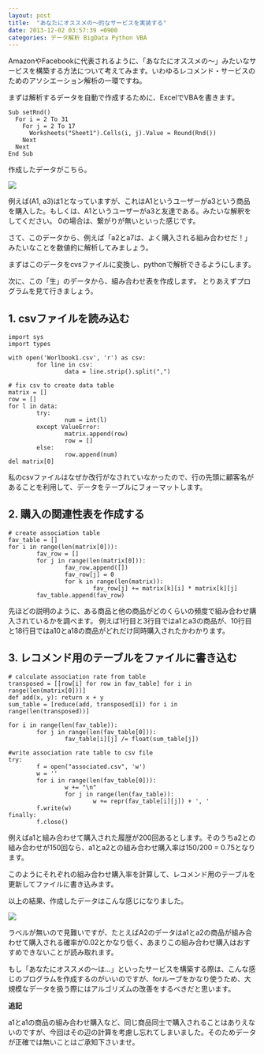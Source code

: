 ```yaml
---
layout: post
title:  "あなたにオススメの〜的なサービスを実装する"
date: 2013-12-02 03:57:39 +0900
categories: データ解析 BigData Python VBA
---
```


AmazonやFacebookに代表されるように、「あなたにオススメの〜」みたいなサービスを構築する方法について考えてみます。いわゆるレコメンド・サービスのためのアソシエーション解析の一環ですね。

まずは解析するデータを自動で作成するために、ExcelでVBAを書きます。


    Sub setRnd()
      For i = 2 To 31
        For j = 2 To 17
          Worksheets("Sheet1").Cells(i, j).Value = Round(Rnd())
        Next
      Next
    End Sub

作成したデータがこちら。


![](https://d2mxuefqeaa7sj.cloudfront.net/s_5F7E6F546549E404F30A271D7183B96AC574D7ED1CC0331EC7C94C9E3314C6F7_1525945659164_20131127194024.png)


例えば(A1, a3)は1となっていますが、これはA1というユーザーがa3という商品を購入した。もしくは、A1というユーザーがa3と友達である。みたいな解釈をしてください。
0の場合は、繋がりが無いといった感じです。

さて、このデータから、例えば「a2とa7は、よく購入される組み合わせだ！」みたいなことを数値的に解析してみましょう。


まずはこのデータをcvsファイルに変換し、pythonで解析できるようにします。

次に、この「生」のデータから、組み合わせ表を作成します。
とりあえずプログラムを見て行きましょう。


## 1. csvファイルを読み込む
    import sys
    import types

    with open('Worlbook1.csv', 'r') as csv:
            for line in csv:
                    data = line.strip().split(",")

    # fix csv to create data table
    matrix = []
    row = []
    for l in data:
            try:
                    num = int(l)
            except ValueError:
                    matrix.append(row)
                    row = []
            else:
                    row.append(num)
    del matrix[0]

私のcsvファイルはなぜか改行がなされていなかったので、行の先頭に顧客名があることを利用して、データをテーブルにフォーマットします。


## 2. 購入の関連性表を作成する
    # create association table
    fav_table = []
    for i in range(len(matrix[0])):
            fav_row = []
            for j in range(len(matrix[0])):
                    fav_row.append([])
                    fav_row[j] = 0
                    for k in range(len(matrix)):
                            fav_row[j] += matrix[k][i] * matrix[k][j]        
            fav_table.append(fav_row)

先ほどの説明のように、ある商品と他の商品がどのくらいの頻度で組み合わせ購入されているかを調べます。
例えば1行目と3行目ではa1とa3の商品が、10行目と18行目ではa10とa18の商品がどれだけ同時購入されたかわかります。


## 3. レコメンド用のテーブルをファイルに書き込む
    # calculate association rate from table
    transposed = [[row[i] for row in fav_table] for i in range(len(matrix[0]))]
    def add(x, y): return x + y
    sum_table = [reduce(add, transposed[i]) for i in range(len(transposed))]

    for i in range(len(fav_table)):
            for j in range(len(fav_table[0])):
                    fav_table[i][j] /= float(sum_table[j])

    #write association rate table to csv file
    try:
            f = open("associated.csv", 'w')
            w = ''
            for i in range(len(fav_table[0])):
                    w += "\n"
                    for j in range(len(fav_table)):
                            w += repr(fav_table[i][j]) + ', '
            f.write(w)
    finally:
            f.close()

例えばa1と組み合わせて購入された履歴が200回あるとします。そのうちa2との組み合わせが150回なら、a1とa2との組み合わせ購入率は150/200 = 0.75となります。

このようにそれぞれの組み合わせ購入率を計算して、レコメンド用のテーブルを更新してファイルに書き込みます。

以上の結果、作成したデータはこんな感じになりました。


![](https://d2mxuefqeaa7sj.cloudfront.net/s_5F7E6F546549E404F30A271D7183B96AC574D7ED1CC0331EC7C94C9E3314C6F7_1525945791413_20131202035310.png)


ラベルが無いので見難いですが、たとえばA2のデータはa1とa2の商品が組み合わせて購入される確率が0.02とかなり低く、あまりこの組み合わせ購入はおすすめできないことが読み取れます。

もし「あなたにオススメの〜は...」といったサービスを構築する際は、こんな感じのプログラムを作成するのがいいのですが、forループをかなり使うため、大規模なデータを扱う際にはアルゴリズムの改善をするべきだと思います。

**追記**

a1とa1の商品の組み合わせ購入など、同じ商品同士で購入されることはありえないのですが、今回はその辺の計算を考慮し忘れてしまいました。そのためデータが正確では無いことはご承知下さいませ。
